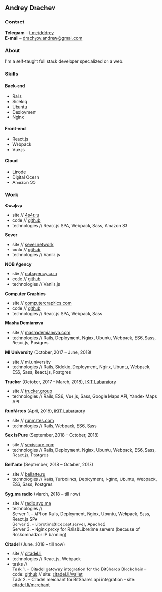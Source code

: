 ## Andrey Drachev

### Contact
**Telegram** –  [t.me/dddrey](http://t.me/dddrey) <br>
**E-mail** –  [drachyov.andrew@gmail.com](mailto:drachyov.andrew@gmail.com) <br>

### About
I'm a self-taught full stack developer specialized on a web.

### Skills

#### Back-end

-   Rails
-   Sidekiq
-   Ubuntu
-   Deployment
-   Nginx

#### Front-end

-   React.js
-   Webpack
-   Vue.js

#### Cloud

-   Linode
-   Digital Ocean
-   Amazon S3


### Work
**Фосфор** <br>
- site // [4s4r.ru](http://4s4r.ru/) <br>
- code // [github](https://github.com/4s4r/4s4r.github.io/tree/develop) <br>
- technologies // React.js SPA, Webpack, Sass, Amazon S3 <br>

**Sever** <br>
- site // [sever.network](http://sever.network/) <br>
- code // [github](https://github.com/sever-token/sever-token.github.io) <br>
- technologies // Vanila.js <br>

**NOB Agency** <br>
- site // [nobagency.com](http://nobagency.com/) <br>
- code // [github](https://github.com/nobagency/nobagency.github.io)
- technologies // Vanila.js <br>

**Computer Craphics** <br>
- site // [computercraphics.com](http://computercraphics.com/) <br>
- code // [github](https://github.com/ComputerCraphics/computercraphics.github.io) <br>
- technologies // React.js SPA, Webpack, Sass <br>

**Masha Demianova** <br>
- site // [mashademianova.com](https://mashademianova.com/) <br>
- technologies // Rails, Deployment, Nginx, Ubuntu, Webpack, ES6, Sass, React.js, Postgres  <br>

**MI University** (October, 2017 – June, 2018) <br>
- site // [mi.university](https://mi.university/) <br>
- technologies // Rails, Sidekiq, Deployment, Nginx, Ubuntu, Webpack, ES6, Sass, React.js, Postgres <br>

**Trucker** (October, 2017 – March, 2018), [IKIT Labaratory](https://ikitlab.com/) <br>
- site // [trucker.group](https://www.trucker.group/) <br>
- technologies // Rails, ES6, Vue.js, Sass, Google Maps API, Yandex Maps API <br>

**RunMates** (April, 2018), [IKIT Labaratory](https://ikitlab.com/) <br>
- site // [runmates.com](https://runmates.com/) <br>
- technologies // Rails, Webpack, ES6, Sass <br>

**Sex is Pure** (September, 2018 – October, 2018) <br>
- site // [sexispure.com](https://sexispure.com/) <br>
- technologies // Rails, Deployment, Nginx, Ubuntu, Webpack, ES6, Sass, React.js, Postgres <br>

**Bell'arte** (September, 2018 – October, 2018) <br>
- site // [bellarte.ru](https://bellarte.ru/) <br>
- technologies // Rails, Turbolinks, Deployment, Nginx, Ubuntu, Webpack, ES6, Sass, Postgres <br>

**Syg.ma radio** (March, 2018 – till now) <br>
- site // [radio.syg.ma](https://radio.syg.ma/) <br>
- technologies // <br>
Server 1. – API on Rails, Deployment, Nginx, Ubuntu, Webpack, Sass, React.js SPA <br>
Server 2. – Libretime&Icecast server, Apache2 <br>
Server 3. – Nginx proxy for Rails&Libretime servers (because of Roskomnadzor IP banning) <br>

**Citadel** (June, 2018 – till now) <br>
- site // [citadel.li](https://citadel.li/) <br>
- technologies // React.js, Webpack <br>
- tasks // <br>
Task 1. – Citadel gateway integration for the BitShares Blockchain –
code: [github](https://github.com/bitshares/bitshares-ui/pull/1695/files) // site: [citadel.li/wallet](https://citadel.li/wallet/#/) <br>
Task 2. – Citadel merchant for BitShares api integration – site: [citadel.li/merchant](https://citadel.li/merchant/)


